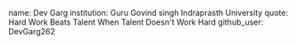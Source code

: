 
name: Dev Garg
institution: Guru Govind singh Indraprasth University
quote: Hard Work Beats Talent When Talent Doesn't Work Hard
github_user: DevGarg262
